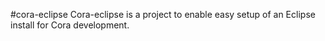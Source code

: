 #cora-eclipse
Cora-eclipse is a project to enable easy setup of an Eclipse install for Cora development.